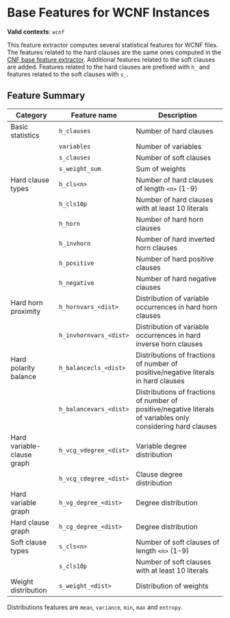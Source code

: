# Base Features for WCNF Instances

**Valid contexts**: `wcnf`

This feature extractor computes several statistical features for WCNF files.
The features related to the hard clauses are the same ones computed in the [CNF base feature extractor](CNFBaseFeatures.md).
Additional features related to the soft clauses are added.
Features related to the hard clauses are prefixed with `h_` and features related to the soft clauses with `s_`.

## Feature Summary

| Category                   | Feature name           | Description                                                                                                   |
|----------------------------|------------------------|---------------------------------------------------------------------------------------------------------------|
| Basic statistics           | `h_clauses`            | Number of hard clauses                                                                                        |
|                            | `variables`            | Number of variables                                                                                           |
|                            | `s_clauses`            | Number of soft clauses                                                                                        |
|                            | `s_weight_sum`         | Sum of weights                                                                                                |
| Hard clause types          | `h_cls<n>`             | Number of hard clauses of length `<n>` (1-9)                                                                  |
|                            | `h_cls10p`             | Number of hard clauses with at least 10 literals                                                              |
|                            | `h_horn`               | Number of hard horn clauses                                                                                   |
|                            | `h_invhorn`            | Number of hard inverted horn clauses                                                                          |
|                            | `h_positive`           | Number of hard positive clauses                                                                               |
|                            | `h_negative`           | Number of hard negative clauses                                                                               |
| Hard horn proximity        | `h_hornvars_<dist>`    | Distribution of variable occurrences in hard horn clauses                                                     |
|                            | `h_invhornvars_<dist>` | Distribution of variable occurrences in hard inverse horn clauses                                             |
| Hard polarity balance      | `h_balancecls_<dist>`  | Distributions of fractions of number of positive/negative literals in hard clauses                            |
|                            | `h_balancevars_<dist>` | Distributions of fractions of number of positive/negative literals of variables only considering hard clauses |
| Hard variable-clause graph | `h_vcg_vdegree_<dist>` | Variable degree distribution                                                                                  |
|                            | `h_vcg_cdegree_<dist>` | Clause degree distribution                                                                                    |
| Hard variable graph        | `h_vg_degree_<dist>`   | Degree distribution                                                                                           |
| Hard clause graph          | `h_cg_degree_<dist>`   | Degree distribution                                                                                           |
| Soft clause types          | `s_cls<n>`             | Number of soft clauses of length `<n>` (1-9)                                                                  |
|                            | `s_cls10p`             | Number of soft clauses with at least 10 literals                                                              |
| Weight distribution        | `s_weight_<dist>`      | Distribution of weights                                                                                       |

Distributions features are `mean`, `variance`, `min`, `max` and `entropy`.
